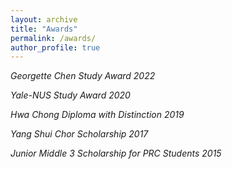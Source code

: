 ```yaml
---
layout: archive
title: "Awards"
permalink: /awards/
author_profile: true
---
```


*Georgette Chen Study Award 2022*

*Yale-NUS Study Award 2020*

*Hwa Chong Diploma with Distinction 2019*

*Yang Shui Chor Scholarship 2017*

*Junior Middle 3 Scholarship for PRC Students 2015*
